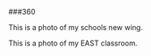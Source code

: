 ###360

This is a photo of my schools new wing.
<script src="//360.vizor.io/scripts/embed.js" data-vizorurl="//360.vizor.io/embed/v/8kjww" ></script>

This is a photo of my EAST classroom.
<script src="//360.vizor.io/scripts/embed.js" data-vizorurl="https://360.vizor.io/embed/v/aea90" ></script>

